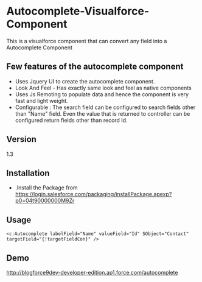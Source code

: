 Autocomplete-Visualforce-Component
=========

This is a visualforce component that can convert any field into a Autocomplete Component

Few features of the autocomplete component
-

* Uses Jquery UI to create the autocomplete component.
* Look And Feel - Has exactly same look and feel as native components
* Uses Js Remoting to populate data and hence the component is very fast and light weight.
* Configurable : The search field can be configured to search fields other than "Name" field. Even the value that is returned to controller can be configured return fields other than record Id.

Version
-

1.3


Installation
--------------

* .Install the Package from https://login.salesforce.com/packaging/installPackage.apexp?p0=04t90000000M9Zr


Usage
-
    <c:Autocomplete labelField="Name" valueField="Id" SObject="Contact" targetField="{!targetFieldCon}" /> 
    
Demo
-
http://blogforce9dev-developer-edition.ap1.force.com/autocomplete
  
    
